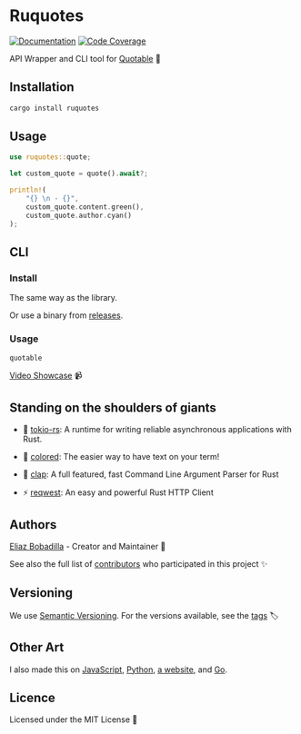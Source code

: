 # Ruquotes

[![Documentation](https://docs.rs/ruquotes/badge.svg)](https://docs.rs/ruquotes)
[![Code Coverage](https://codecov.io/gh/UltiRequiem/ruquotes/branch/main/graph/badge.svg)](https://codecov.io/gh/UltiRequiem/ruquotes)

API Wrapper and CLI tool for [Quotable](https://github.com/lukePeavey/quotable)
📣

## Installation

```sh
cargo install ruquotes
```

## Usage

```rust
use ruquotes::quote;

let custom_quote = quote().await?;

println!(
    "{} \n - {}",
    custom_quote.content.green(),
    custom_quote.author.cyan()
);
```

## CLI

### Install

The same way as the library.

Or use a binary from
[releases](https://github.com/UltiRequiem/ruquotes/releases/latest).

### Usage

```sh
quotable
```

[Video Showcase](https://youtu.be/NsyMt8wLh6I) 📹

## Standing on the shoulders of giants

- 🗼 [tokio-rs](https://github.com/tokio-rs/tokio): A runtime for writing
  reliable asynchronous applications with Rust.

- 🤗 [colored](https://github.com/mackwic/colored): The easier way to have text
  on your term!

- 👏 [clap](https://github.com/clap-rs/clap): A full featured, fast Command Line
  Argument Parser for Rust

- ⚡ [reqwest](https://github.com/seanmonstar/reqwest): An easy and powerful Rust
  HTTP Client

## Authors

[Eliaz Bobadilla](https://ultirequiem.com) - Creator and Maintainer 💪

See also the full list of
[contributors](https://github.com/UltiRequiem/ruquotes/contributors) who
participated in this project ✨

## Versioning

We use [Semantic Versioning](http://semver.org). For the versions available, see
the [tags](https://github.com/UltiRequiem/ruquotes/tags) 🏷️

## Other Art

I also made this on [JavaScript](https://github.com/UltiRequiem/ranmess),
[Python](https://github.com/UltiRequiem/quoteran),
[a website](https://github.com/UltiRequiem/ulti-random-quotes), and
[Go](https://github.com/UltiRequiem/quotable).

## Licence

Licensed under the MIT License 📄
